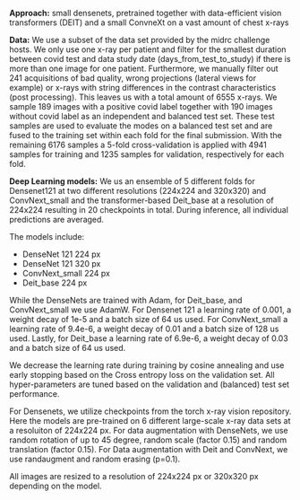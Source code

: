 **Approach:** small densenets, pretrained together with data-efficient vision transformers (DEIT) and a small ConvneXt on a vast amount of chest x-rays

**Data:**
We use a subset of the data set provided by the midrc challenge hosts.
We only use one x-ray per patient and filter for the smallest duration between covid test and data study date (days_from_test_to_study) if there is more than one image for one patient. 
Furthermore, we manually filter out 241 acquisitions of bad quality, wrong projections (lateral views for example) or x-rays with string differences in the contrast characteristics (post processing).
This leaves us with a total amount of 6555 x-rays.
We sample 189 images with a positive covid label together with 190 images without covid label as an independent and balanced test set. 
These test samples are used to evaluate the modes on a balanced test set and are fused to the training set within each fold for the final submission.
With the remaining 6176 samples a 5-fold cross-validation is applied with 4941 samples for training and 1235 samples for validation, respectively for each fold.

**Deep Learning models:**
We us an ensemble of 5 different folds for Densenet121 at two different resolutions (224x224 and 320x320) and ConvNext_small and the transformer-based Deit_base at a resolution of 224x224 resulting in 20 checkpoints in total. 
During inference, all individual predictions are averaged. 

The models include: 
- DenseNet 121 224 px
- DenseNet 121 320 px
- ConvNext_small 224 px
- Deit_base 224 px

While the DenseNets are trained with Adam, for Deit_base, and ConvNext_small we use AdamW.
For Densenet 121 a learning rate of 0.001, a weight decay of 1e-5 and a batch size of 64 us used.
For ConvNext_small a learning rate of 9.4e-6, a weight decay of 0.01 and a batch size of 128 us used.
Lastly, for Deit_base a learning rate of 6.9e-6, a weight decay of 0.03 and a batch size of 64 us used.       

We decrease the learning rate during training by cosine annealing and use early stopping based on the Cross entropy loss on the validation set. All hyper-parameters are tuned based on the validation and (balanced) test set performance.

For Densenets, we utilize checkpoints from the torch x-ray vision repository. Here the models are pre-trained on 6 different large-scale x-ray data sets at a resoluiton of 224x224 px.
For data augmentation with DenseNets, we use random rotation of up to 45 degree, random scale (factor 0.15) and random translation (factor 0.15).
For Data augmentation with Deit and ConvNext,  we use randaugment and random erasing (p=0.1).

All images are resized to a resolution of 224x224 px or 320x320 px depending on the model.
